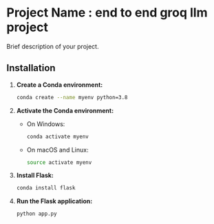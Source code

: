 # Project Name : end to end groq llm project 

Brief description of your project.

## Installation

1. **Create a Conda environment:**
    ```bash
    conda create --name myenv python=3.8
    ```

2. **Activate the Conda environment:**

    - On Windows:
        ```bash
        conda activate myenv
        ```

    - On macOS and Linux:
        ```bash
        source activate myenv
        ```

3. **Install Flask:**
    ```bash
    conda install flask
    ```

4. **Run the Flask application:**
    ```bash
    python app.py
    ```
